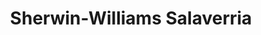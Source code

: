 ---
title: "Sherwin-Williams Salaverria"
url: /sonsonate/sherwin-williams-salaverria/
shop: pintura
---